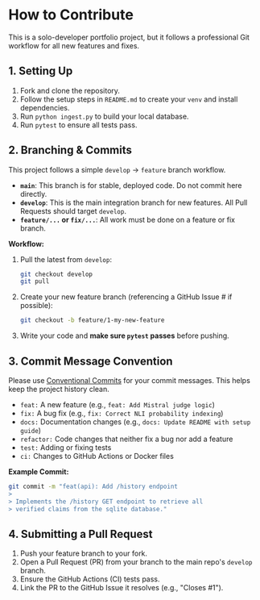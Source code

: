 # How to Contribute

This is a solo-developer portfolio project, but it follows a professional Git workflow for all new features and fixes.

## 1. Setting Up
1.  Fork and clone the repository.
2.  Follow the setup steps in `README.md` to create your `venv` and install dependencies.
3.  Run `python ingest.py` to build your local database.
4.  Run `pytest` to ensure all tests pass.

## 2. Branching & Commits
This project follows a simple `develop` -> `feature` branch workflow.

* **`main`**: This branch is for stable, deployed code. Do not commit here directly.
* **`develop`**: This is the main integration branch for new features. All Pull Requests should target `develop`.
* **`feature/...` or `fix/...`**: All work must be done on a feature or fix branch.

**Workflow:**
1.  Pull the latest from `develop`:
    ```bash
    git checkout develop
    git pull
    ```
2.  Create your new feature branch (referencing a GitHub Issue # if possible):
    ```bash
    git checkout -b feature/1-my-new-feature
    ```
3.  Write your code and **make sure `pytest` passes** before pushing.

## 3. Commit Message Convention
Please use [Conventional Commits](https://www.conventionalcommits.org/en/v1.0.0/) for your commit messages. This helps keep the project history clean.

* `feat:` A new feature (e.g., `feat: Add Mistral judge logic`)
* `fix:` A bug fix (e.g., `fix: Correct NLI probability indexing`)
* `docs:` Documentation changes (e.g., `docs: Update README with setup guide`)
* `refactor:` Code changes that neither fix a bug nor add a feature
* `test:` Adding or fixing tests
* `ci:` Changes to GitHub Actions or Docker files

**Example Commit:**
```bash
git commit -m "feat(api): Add /history endpoint
>
> Implements the /history GET endpoint to retrieve all
> verified claims from the sqlite database."
```

## 4. Submitting a Pull Request

1.  Push your feature branch to your fork.
2.  Open a Pull Request (PR) from your branch to the main repo's `develop` branch.
3.  Ensure the GitHub Actions (CI) tests pass.
4.  Link the PR to the GitHub Issue it resolves (e.g., "Closes \#1").

